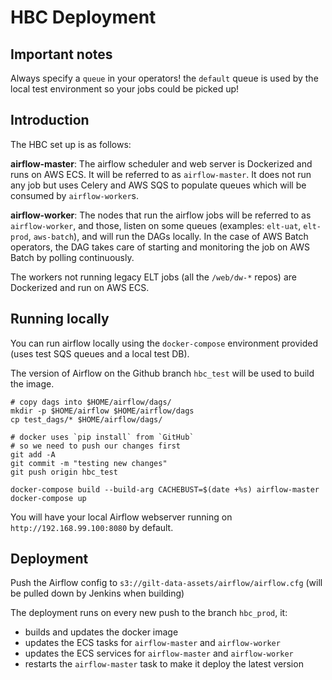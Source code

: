 # HBC Deployment

## Important notes

Always specify a `queue` in your operators! the `default` queue is used by the local test environment so your jobs could be picked up!

## Introduction

The HBC set up is as follows:

**airflow-master**:
The airflow scheduler and web server is Dockerized and runs on AWS ECS. It will be referred to as `airflow-master`. It does not run any job but uses Celery and AWS SQS to populate queues which will be consumed by `airflow-worker`s.

**airflow-worker**:
The nodes that run the airflow jobs will be referred to as `airflow-worker`, and those, listen on some queues (examples: `elt-uat`, `elt-prod`, `aws-batch`), and will run the DAGs locally. In the case of AWS Batch operators, the DAG takes care of starting and monitoring the job on AWS Batch by polling continuously.

The workers not running legacy ELT jobs (all the `/web/dw-*` repos) are Dockerized and run on AWS ECS.

## Running locally
You can run airflow locally using the `docker-compose` environment provided (uses test SQS queues and a local test DB).

The version of Airflow on the Github branch `hbc_test` will be used to build the image.
```
# copy dags into $HOME/airflow/dags/
mkdir -p $HOME/airflow $HOME/airflow/dags
cp test_dags/* $HOME/airflow/dags/

# docker uses `pip install` from `GitHub`
# so we need to push our changes first
git add -A
git commit -m "testing new changes"
git push origin hbc_test

docker-compose build --build-arg CACHEBUST=$(date +%s) airflow-master
docker-compose up
```

You will have your local Airflow webserver running on `http://192.168.99.100:8080` by default.

## Deployment

Push the Airflow config to `s3://gilt-data-assets/airflow/airflow.cfg` (will be pulled down by Jenkins when building)

The deployment runs on every new push to the branch `hbc_prod`, it:
* builds and updates the docker image
* updates the ECS tasks for `airflow-master` and `airflow-worker`
* updates the ECS services for `airflow-master` and `airflow-worker`
* restarts the `airflow-master` task to make it deploy the latest version
